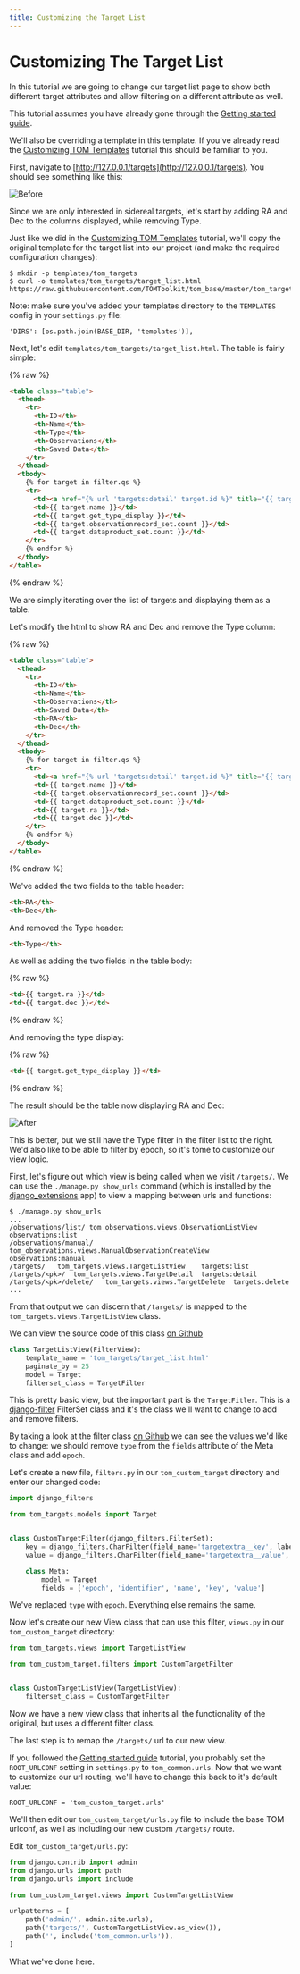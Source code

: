 ```yaml
---
title: Customizing the Target List
---
```

# Customizing The Target List

In this tutorial we are going to change our target list page to show both
different target attributes and allow filtering on a different attribute as well.

This tutorial assumes you have already gone through the [Getting
started guide](/docs/getting_started.md).

We'll also be overriding a template in this template. If you've already read the
[Customizing TOM Templates](/docs/customize_templates.md) tutorial this should be
familiar to you.

First, navigate to [http://127.0.0.1/targets](http://127.0.0.1/targets). You
should see something like this:

![Before](/assets/img/customize_views_doc/before.png)

Since we are only interested in sidereal targets, let's start by adding RA and Dec
to the columns displayed, while removing Type.

Just like we did in the [Customizing TOM Templates](/docs/customize_templates.md)
tutorial, we'll copy the original template for the target list into our project
(and make the required configuration changes):

    $ mkdir -p templates/tom_targets
    $ curl -o templates/tom_targets/target_list.html https://raw.githubusercontent.com/TOMToolkit/tom_base/master/tom_targets/templates/tom_targets/target_list.html

Note: make sure you've added your templates directory to the `TEMPLATES` config in
your `settings.py` file:

    'DIRS': [os.path.join(BASE_DIR, 'templates')],

Next, let's edit `templates/tom_targets/target_list.html`. The table is fairly
simple:

{% raw %}
```html
<table class="table">
  <thead>
    <tr>
      <th>ID</th>
      <th>Name</th>
      <th>Type</th>
      <th>Observations</th>
      <th>Saved Data</th>
    </tr>
  </thead>
  <tbody>
    {% for target in filter.qs %}
    <tr>
      <td><a href="{% url 'targets:detail' target.id %}" title="{{ target.identifier }}">{{ target.identifier }}</a></td>
      <td>{{ target.name }}</td>
      <td>{{ target.get_type_display }}</td>
      <td>{{ target.observationrecord_set.count }}</td>
      <td>{{ target.dataproduct_set.count }}</td>
    </tr>
    {% endfor %}
  </tbody>
</table>
```
{% endraw %}

We are simply iterating over the list of targets and displaying them as a table.

Let's modify the html to show RA and Dec and remove the Type column:

{% raw %}
```html
<table class="table">
  <thead>
    <tr>
      <th>ID</th>
      <th>Name</th>
      <th>Observations</th>
      <th>Saved Data</th>
      <th>RA</th>
      <th>Dec</th>
    </tr>
  </thead>
  <tbody>
    {% for target in filter.qs %}
    <tr>
      <td><a href="{% url 'targets:detail' target.id %}" title="{{ target.identifier }}">{{ target.identifier }}</a></td>
      <td>{{ target.name }}</td>
      <td>{{ target.observationrecord_set.count }}</td>
      <td>{{ target.dataproduct_set.count }}</td>
      <td>{{ target.ra }}</td>
      <td>{{ target.dec }}</td>
    </tr>
    {% endfor %}
  </tbody>
</table>
```
{% endraw %}

We've added the two fields to the table header:

```html
<th>RA</th>
<th>Dec</th>
```

And removed the Type header:

```html
<th>Type</th>
```

As well as adding the two fields in the table body:

{% raw %}
```html
<td>{{ target.ra }}</td>
<td>{{ target.dec }}</td>
```
{% endraw %}

And removing the type display:

{% raw %}
```html
<td>{{ target.get_type_display }}</td>
```
{% endraw %}

The result should be the table now displaying RA and Dec:

![After](/assets/img/customize_views_doc/after.png)


This is better, but we still have the Type filter in the filter list to the right.
We'd also like to be able to filter by epoch, so it's tome to customize our view
logic.

First, let's figure out which view is being called when we visit `/targets/`. We
can use the `./manage.py show_urls` command (which is installed by the
[django_extensions](https://github.com/django-extensions/django-extensions) app)
to view a mapping between urls and functions:

    $ ./manage.py show_urls
    ...
    /observations/list/	tom_observations.views.ObservationListView	observations:list
    /observations/manual/	tom_observations.views.ManualObservationCreateView	observations:manual
    /targets/	tom_targets.views.TargetListView	targets:list
    /targets/<pk>/	tom_targets.views.TargetDetail	targets:detail
    /targets/<pk>/delete/	tom_targets.views.TargetDelete	targets:delete
    ...

From that output we can discern that `/targets/` is mapped to the
`tom_targets.views.TargetListView` class.

We can view the source code of this class [on
Github](https://github.com/TOMToolkit/tom_base/blob/master/tom_targets/views.py)

```python
class TargetListView(FilterView):
    template_name = 'tom_targets/target_list.html'
    paginate_by = 25
    model = Target
    filterset_class = TargetFilter
```

This is pretty basic view, but the important part is the `TargetFitler`. This is a
[django-filter](https://django-filter.readthedocs.io/en/master/index.html)
FilterSet class and it's the class we'll want to change to add and remove filters.

By taking a look at the filter class [on
Github](https://github.com/TOMToolkit/tom_base/blob/master/tom_targets/filters.py)
we can see the values we'd like to change: we should remove `type` from the
`fields` attribute of the Meta class and add `epoch`.

Let's create a new file, `filters.py` in our `tom_custom_target` directory and
enter our changed code:

```python
import django_filters

from tom_targets.models import Target


class CustomTargetFilter(django_filters.FilterSet):
    key = django_filters.CharFilter(field_name='targetextra__key', label='Key')
    value = django_filters.CharFilter(field_name='targetextra__value', label='Value')

    class Meta:
        model = Target
        fields = ['epoch', 'identifier', 'name', 'key', 'value']
```

We've replaced `type` with `epoch`. Everything else remains the same.

Now let's create our new View class that can use this filter, `views.py` in our
`tom_custom_target` directory:

```python
from tom_targets.views import TargetListView

from tom_custom_target.filters import CustomTargetFilter


class CustomTargetListView(TargetListView):
    filterset_class = CustomTargetFilter

```

Now we have a new view class that inherits all the functionality of the original,
but uses a different filter class.

The last step is to remap the `/targets/` url to our new view.

If you followed the [Getting
started guide](/docs/getting_started.md) tutorial, you probably set the
`ROOT_URLCONF` setting in `settings.py` to `tom_common.urls`. Now that we want to
customize our url routing, we'll have to change this back to it's default value:

    ROOT_URLCONF = 'tom_custom_target.urls'

We'll then edit our `tom_custom_target/urls.py` file to include the base TOM
urlconf, as well as including our new custom `/targets/` route.

Edit `tom_custom_target/urls.py`:

```python
from django.contrib import admin
from django.urls import path
from django.urls import include

from tom_custom_target.views import CustomTargetListView

urlpatterns = [
    path('admin/', admin.site.urls),
    path('targets/', CustomTargetListView.as_view()),
    path('', include('tom_common.urls')),
]
```

What we've done here.
